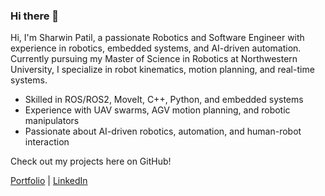### Hi there 👋
Hi, I'm Sharwin Patil, a passionate Robotics and Software Engineer with experience in robotics, embedded systems, and AI-driven automation. Currently pursuing my Master of Science in Robotics at Northwestern University, I specialize in robot kinematics, motion planning, and real-time systems.

- Skilled in ROS/ROS2, MoveIt, C++, Python, and embedded systems
- Experience with UAV swarms, AGV motion planning, and robotic manipulators
- Passionate about AI-driven robotics, automation, and human-robot interaction

Check out my projects here on GitHub!

[Portfolio](https://www.sharwinpatil.info) | [LinkedIn](https://www.linkedin.com/in/sharwinpatil/)
